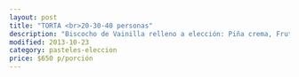 ```yaml
---
layout: post
title: "TORTA <br>20-30-40 personas"
description: "Biscocho de Vainilla relleno a elección: Piña crema, Frutilla crema, Frambuesa crema, Manjar Lúcuma, Durazno crema, Manjar chocolate, pastelera manjar. Decoración: decoración simple en crema de colores."
modified: 2013-10-23
category: pasteles-eleccion
price: $650 p/porción
---
```

